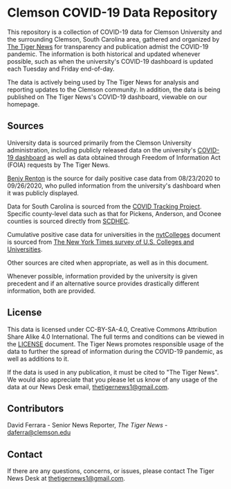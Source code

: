 # Clemson COVID-19 Data Repository

This repository is a collection of COVID-19 data for Clemson University and the surrounding Clemson, South Carolina area, gathered and organized by [The Tiger News](http://www.thetigercu.com) for transparency and publication admist the COVID-19 pandemic. The information is both historical and updated whenever possible, such as when the university's COVID-19 dashboard is updated each Tuesday and Friday end-of-day.

The data is actively being used by The Tiger News for analysis and reporting updates to the Clemson community. In addition, the data is being published on The Tiger News's COVID-19 dashboard, viewable on our homepage.

## Sources

University data is sourced primarily from the Clemson University administration, including publicly released data on the university's [COVID-19 dashboard](https://www.clemson.edu/covid-19/testing/dashboard.html) as well as data obtained through Freedom of Information Act (FOIA) requests by The Tiger News.

[Benjy Renton](https://twitter.com/bhrenton) is the source for daily positive case data from 08/23/2020 to 09/26/2020, who pulled information from the university's dashboard when it was publicly displayed.

Data for South Carolina is sourced from the [COVID Tracking Project](https://covidtracking.com/data/state/south-carolina#summary-charts). Specific county-level data such as that for Pickens, Anderson, and Oconee counties is sourced directly from [SCDHEC](https://scdhec.gov/covid19/south-carolina-county-level-data-covid-19).

Cumulative positive case data for universities in the [nytColleges](nytColleges.csv) document is sourced from [The New York Times survey of U.S. Colleges and Universities](https://github.com/nytimes/covid-19-data/tree/master/colleges).

Other sources are cited when appropriate, as well as in this document.

Whenever possible, information provided by the university is given precedent and if an alternative source provides drastically different information, both are provided.

## License

This data is licensed under CC-BY-SA-4.0, Creative Commons Attribution Share Alike 4.0 International. The full terms and conditions can be viewed in the [LICENSE](LICENSE) document. The Tiger News promotes responsible usage of the data to further the spread of information during the COVID-19 pandemic, as well as additions to it.

If the data is used in any publication, it must be cited to "The Tiger News". We would also appreciate that you please let us know of any usage of the data at our News Desk email, thetigernews1@gmail.com.

## Contributors

David Ferrara - Senior News Reporter, _The Tiger News_ - daferra@clemson.edu

## Contact

If there are any questions, concerns, or issues, please contact The Tiger News Desk at thetigernews1@gmail.com.
